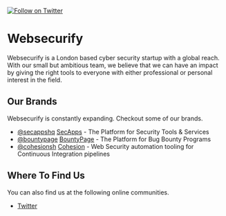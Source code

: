 [![Follow on Twitter](https://img.shields.io/twitter/follow/websecurify.svg?logo=twitter)](https://twitter.com/websecurify)

# Websecurify

Websecurify is a London based cyber security startup with a global reach. With our small but ambitious team, we believe that we can have an impact by giving the right tools to everyone with either professional or personal interest in the field.

## Our Brands

Websecurify is constantly expanding. Checkout some of our brands.

* [@secappshq](https://github.com/secappshq) [SecApps](https://secapps.com) - The Platform for Security Tools & Services
* [@bountypage](https://github.com/bountypage) [BountyPage](https://bountypage.com) - The Platform for Bug Bounty Programs
* [@cohesionsh](https://github.com/cohesions) [Cohesion](https://cohesion.sh) - Web Security automation tooling for Continuous Integration pipelines

## Where To Find Us

You can also find us at the following online communities.

* [Twitter](https://twitter.com/websecurify)
